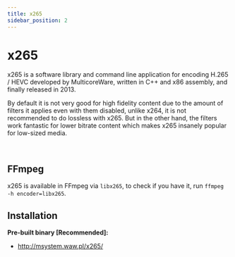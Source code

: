 ```yaml
---
title: x265
sidebar_position: 2
---
```


# x265

x265 is a software library and command line application for encoding H.265 / HEVC developed by MulticoreWare, written in C++ and x86 assembly, and finally released in 2013.

By default it is not very good for high fidelity content due to the amount of filters it applies even with them disabled, unlike x264, it is not recommended to do lossless with x265. But in the other hand, the filters work fantastic for lower bitrate content which makes x265 insanely popular for low-sized media.

&nbsp;&nbsp;

## FFmpeg

x265 is available in FFmpeg via ``libx265``, to check if you have it, run ``ffmpeg -h encoder=libx265``.

## Installation

**Pre-built binary [Recommended]:**

- http://msystem.waw.pl/x265/

